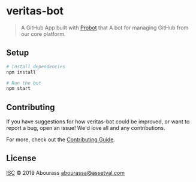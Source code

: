 # veritas-bot

> A GitHub App built with [Probot](https://github.com/probot/probot) that A bot for managing GitHub from our core platform.

## Setup

```sh
# Install dependencies
npm install

# Run the bot
npm start
```

## Contributing

If you have suggestions for how veritas-bot could be improved, or want to report a bug, open an issue! We'd love all and any contributions.

For more, check out the [Contributing Guide](CONTRIBUTING.md).

## License

[ISC](LICENSE) © 2019 Abourass <abourassa@assetval.com>
